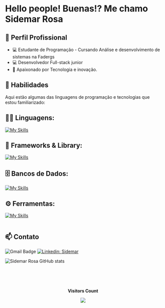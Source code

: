#  Hello people! Buenas!? Me chamo Sidemar Rosa

## 💼 Perfil Profissional

- 💻 Estudante de Programação - Cursando Análise e desenvolvimento de sistemas na Fadergs
- 💻 Desenvolvedor Full-stack junior
- 🌱 Apaixonado por Tecnologia e inovação.

## 🚀 Habilidades

Aqui estão algumas das linguagens de programação e tecnologias que estou familiarizado:

## 👨‍💻 Linguagens: 
[![My Skills](https://skillicons.dev/icons?i=java,php,javascript,nodejs)](https://skillicons.dev)

## 🧰 Frameworks & Library: 
[![My Skills](https://skillicons.dev/icons?i=angular,laravel,react,jquery,spring,tailwind,bootstrap)](https://skillicons.dev)

## 🗄️ Bancos de Dados: 
[![My Skills](https://skillicons.dev/icons?i=mysql,postgres)](https://skillicons.dev)
## ⚙️ Ferramentas:
[![My Skills](https://skillicons.dev/icons?i=git,github,vscode,eclipse,notion,docker,npm,idea,stackoverflow,figma,wordpress)](https://skillicons.dev)<br><br>

## 📫 Contato

![Gmail Badge](https://img.shields.io/badge/-sidemarrosa25@gmail.com-006bed?style=flat-square&logo=Gmail&logoColor=white&link=mailto:sidemarrosa25@gmail.com)
[![Linkedin: Sidemar](https://img.shields.io/badge/-Sidemar-blue?style=flat-square&logo=Linkedin&logoColor=white&link=https://www.linkedin.com/in/devellenias/)](https://www.linkedin.com/in/sidemar-rosa)
<br>

![Sidemar Rosa GitHub stats](https://github-readme-stats.vercel.app/api?username=SidemarRosa&show_icons=true&theme=dark) <br><br>
<br>
<div align="center">
<br><p align="centre"><b>Visitors Count</b></p>  
<p align="center"><img align="center" src="https://profile-counter.glitch.me/{SidemarRosa}/count.svg" /></p> 
<br>
</div>
